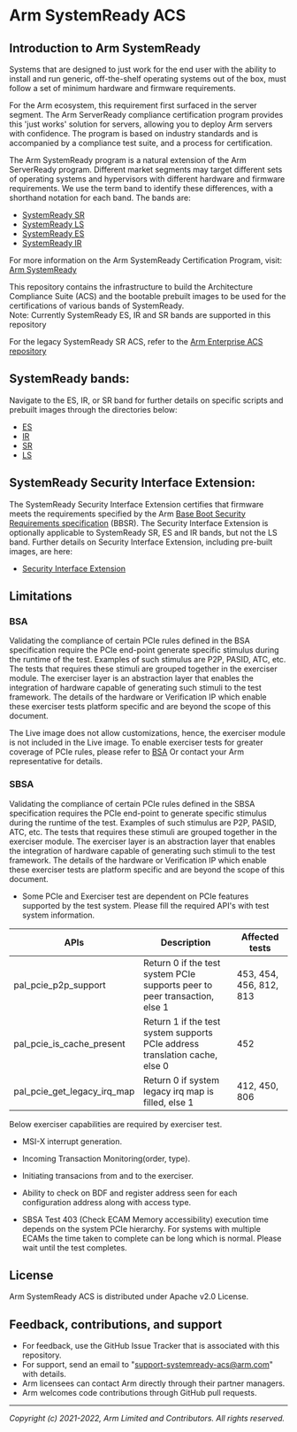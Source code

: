 # Arm SystemReady ACS

## Introduction to Arm SystemReady
Systems that are designed to just work for the end user with the ability to install and run generic, off-the-shelf operating systems out of the box, must follow a set of minimum hardware and firmware requirements.

For the Arm ecosystem, this requirement first surfaced in the server segment. The Arm ServerReady compliance certification program provides this 'just works' solution for servers, allowing you to deploy Arm servers with confidence. The program is based on industry standards and is accompanied by a compliance test suite, and a process for certification.

The Arm SystemReady program is a natural extension of the Arm ServerReady program. Different market segments may target different sets of operating systems and hypervisors with different hardware and firmware requirements. We use the term band to identify these differences, with a shorthand notation for each band. The bands are:
* [SystemReady SR](https://www.arm.com/architecture/systems/systemready-certification-program/sr)
* [SystemReady LS](https://www.arm.com/architecture/systems/systemready-certification-program/ls)
* [SystemReady ES](https://www.arm.com/architecture/systems/systemready-certification-program/es)
* [SystemReady IR](https://www.arm.com/architecture/systems/systemready-certification-program/ir)

For more information on the Arm SystemReady Certification Program, visit: [Arm SystemReady](https://www.arm.com/architecture/systems/systemready-certification-program)

This repository contains the infrastructure to build the Architecture Compliance Suite (ACS) and the bootable prebuilt images to be used for the certifications of various bands of SystemReady.<br />
Note:  Currently SystemReady ES, IR and SR  bands are supported in this repository

For the legacy SystemReady SR ACS, refer to the [Arm Enterprise ACS repository](https://github.com/ARM-software/arm-enterprise-acs)

## SystemReady bands:
Navigate to the ES, IR, or SR band for further details on specific scripts and prebuilt images through the directories below:
* [ES](./ES)
* [IR](./IR)
* [SR](./SR)
* [LS](./LS)

## SystemReady Security Interface Extension:
The SystemReady Security Interface Extension certifies that firmware meets the requirements specified by the Arm [Base Boot Security Requirements specification](https://developer.arm.com/documentation/den0107/latest) (BBSR). The Security Interface Extension is optionally applicable to SystemReady SR, ES and IR bands, but not the LS band.
Further details on Security Interface Extension, including pre-built images, are here:
* [Security Interface Extension](https://github.com/ARM-software/arm-systemready/tree/security-interface-extension-acs/security-interface-extension)

## Limitations

### BSA
Validating the compliance of certain PCIe rules defined in the BSA specification require the PCIe end-point generate specific stimulus during the runtime of the test. Examples of such stimulus are  P2P, PASID, ATC, etc. The tests that requires these stimuli are grouped together in the exerciser module. The exerciser layer is an abstraction layer that enables the integration of hardware capable of generating such stimuli to the test framework.
The details of the hardware or Verification IP which enable these exerciser tests platform specific and are beyond the scope of this document.

The Live image does not allow customizations, hence, the exerciser module is not included in the Live image. To enable exerciser tests for greater coverage of PCIe rules, please refer to [BSA](https://github.com/ARM-software/bsa-acs) Or contact your Arm representative for details.

### SBSA
Validating the compliance of certain PCIe rules defined in the SBSA specification requires the PCIe end-point to generate specific stimulus during the runtime of the test. Examples of such stimulus are  P2P, PASID, ATC, etc. The tests that requires these stimuli are grouped together in the exerciser module. The exerciser layer is an abstraction layer that enables the integration of hardware capable of generating such stimuli to the test framework.
The details of the hardware or Verification IP which enable these exerciser tests are platform specific and are beyond the scope of this document.

 - Some PCIe and Exerciser test are dependent on PCIe features supported by the test system.
   Please fill the required API's with test system information.

|APIs                         |Description                                                                   |Affected tests          |
|-----------------------------|------------------------------------------------------------------------------|------------------------|
|pal_pcie_p2p_support         |Return 0 if the test system PCIe supports peer to peer transaction, else 1    |453, 454, 456, 812, 813 |
|pal_pcie_is_cache_present    |Return 1 if the test system supports PCIe address translation cache, else 0   |452                     |
|pal_pcie_get_legacy_irq_map  |Return 0 if system legacy irq map is filled, else 1                           |412, 450, 806           |

   Below exerciser capabilities are required by exerciser test.
   - MSI-X interrupt generation.
   - Incoming Transaction Monitoring(order, type).
   - Initiating transacions from and to the exerciser.
   - Ability to check on BDF and register address seen for each configuration address along with access type.

 - SBSA Test 403 (Check ECAM Memory accessibility) execution time depends on the system PCIe hierarchy. For systems with multiple ECAMs the time taken to complete can be long which is normal. Please wait until the test completes.

## License

Arm SystemReady ACS is distributed under Apache v2.0 License.

## Feedback, contributions, and support

 - For feedback, use the GitHub Issue Tracker that is associated with this repository.
 - For support, send an email to "support-systemready-acs@arm.com" with details.
 - Arm licensees can contact Arm directly through their partner managers.
 - Arm welcomes code contributions through GitHub pull requests.

--------------

*Copyright (c) 2021-2022, Arm Limited and Contributors. All rights reserved.*

